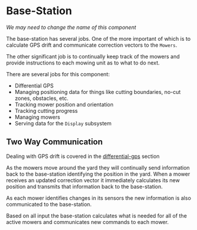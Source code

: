 # Base-Station #

*We may need to change the name of this component*

The base-station has several jobs. One of the more important of which is to calculate GPS drift and communicate correction vectors to the `Mowers`.

The other significant job is to continually keep track of the mowers and provide instructions to each mowing unit as to what to do next.

There are several jobs for this component:

* Differential GPS
* Managing positioning data for things like cutting boundaries, no-cut zones, obstacles, etc.
* Tracking mower position and orientation
* Tracking cutting progress
* Managing mowers
* Serving data for the `Display` subsystem


## Two Way Communication ##

Dealing with GPS drift is covered in the [differential-gps](../differential-gps/README.md) section

As the mowers move around the yard they will continually send information back to the base-station identifying the position in the yard. When a mower receives an updated correction vector it immediately calculates its new position and transmits that information back to the base-station.

As each mower identifies changes in its sensors the new information is also communicated to the base-station.

Based on all input the base-station calculates what is needed for all of the active mowers and communicates new commands to each mower.
